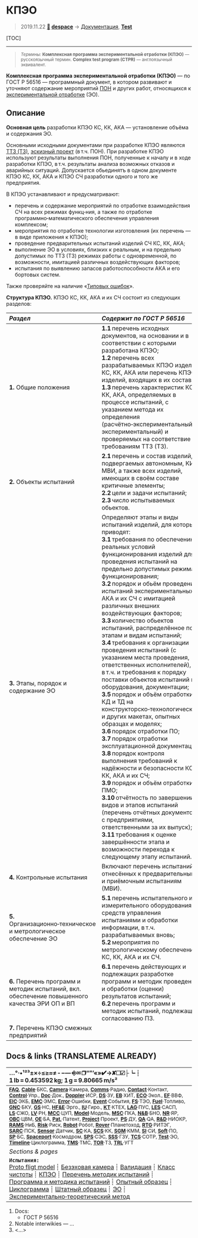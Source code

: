# КПЭО
> 2019.11.22 **[🚀](../index/index.md) [despace](index.md)** → [Документация](doc.md), **[Test](test.md)**

[TOC]

---

> <small>*Термины:* **Комплексная программа экспериментальной отработки (КПЭО)** — русскоязычный термин. **Complex test program (CTPR)** — англоязычный эквивалент.</small>

**Комплексная программа экспериментальной отработки (КПЭО)** — по ГОСТ Р 56516 — программный документ, в котором развивают и уточняют содержание мероприятий [ПОН](rams.md) и других работ, относящихся к [экспериментальной отработке](test.md) (ЭО).



## Описание
**Основная цель** разработки КПЭО КС, КК, АКА — установление объёма и содержания ЭО.

Основными исходными документами при разработке КПЭО являются [ТТЗ (ТЗ)](tor.md), [эскизный проект](rnd_ep.md) (в т.ч. ПОН). При разработке КПЭО используют результаты выполнения ПОН, полученные к началу и в ходе разработки КПЭО, в т.ч. результаты анализа возможных отказов и аварийных ситуаций. Допускается обьединятъ в одном документе КПЭО КС, КК, АКА и КПЭО СЧ разработки одного и того же предприятия.

В КПЭО устанавливают и предусматривают:

   - перечень и содержание мероприятий по отработке взаимодействия СЧ на всех режимах функц‑ния, а также по отработке программно‑математического обеспечения управления комплексом;
   - мероприятия по отработке технологии изготовления (их перечень — в виде приложения к КПЭО);
   - проведение предварительных испытаний изделий СЧ КС, КК, АКА;
   - выполнение ЭО в условиях, близких к реальным, и на предельно допустимых по ТТЗ (ТЗ) режимах работы с одновременной, по возможности, имитацией различных воздействующих факторов;
   - испытания по выявлению запасов работоспособности АКА и его бортовых систем.

Также проверяйте на наличие «[Типовых ошибок](error.md)».

<p style="page-break-after:always"> </p>

**Структура КПЭО.** КПЭО КС, КК, АКА и их СЧ состоит из следующих разделов:

<small>

|*Раздел*|*Содержит по ГОСТ Р 56516*|
|:--|:--|
| **1.** Общие положения | **1.1** перечень исходных документов, на основании и в соответствии с которыми разработана КПЭО;<br> **1.2** перечень всех разрабатываемых КПЭО изделий КС, КК, АКА или перечень КПЭО изделий, входящих в их состав;<br> **1.3** перечень характеристик КС, КК, АКА, определяемых в процессе испытаний, с указанием метода их определения (расчётно‑экспериментальный, экспериментальный) и проверяемых на соответствие требованиям ТТЗ (ТЗ). |
| **2.** Объекты испытаний | **2.1** перечень и состав изделий, подвергаемых автономным, КИ и МВИ, а также всех изделий, имеющих в своём составе критичные элементы;<br> **2.2** цели и задачи испытаний;<br> **2.3** число испытываемых обьектов. |
| **3.** Этапы, порядок и содержание ЭО | Определяют этапы и виды испытаний изделий, для которых приводят:<br> **3.1** требования по обеспечению реальных условий функционирования изделий для проведения испытаний на предельно допустимых режимах функционирования;<br> **3.2** порядок и обьём проведения испытаний экспериментальных АКА и их СЧ с имитацией различных внешних воздействующих факторов;<br> **3.3** количество обьектов испытаний, распределённое по этапам и видам испытаний;<br> **3.4** требования к организации проведения испытаний (с указанием места проведения, ответственных исполнителей), в т.ч. и требования к порядку поставки объектов испытаний и оборудования, документации;<br> **3.5** порядок и объём отработки КД и ТД на конструкторско‑технологическом и других макетах, опытных образцах и моделях;<br> **3.6** порядок отработки ПО;<br> **3.7** порядок отработки эксплуатационной документации;<br> **3.8** порядок контроля выполнения требований к надёжности и безопасности КС, КК, АКА и их СЧ;<br> **3.9** порядок и объём отработки ПМО;<br> **3.10** отчётность по завершении видов и этапов испытаний (перечень отчётных документов с предприятиями, ответственными за их выпуск);<br> **3.11** требования к оценке завершённости этапа и возможности перехода к следующему этапу испытаний. |
| **4.** Контрольные испытания | Включают перечень испытаний, отнесённых к предварительным и приёмочным испытаниям (МВИ). |
| **5.** Организационно‑техническое и метрологическое<br> обеспечение ЭО | **5.1** перечень испытательного и измерительного оборудования, средств управления испытаниями и обработки информации, в т.ч. разрабатываемых вновь;<br> **5.2** мероприятия по метрологическому обеспечению КС, КК, АКА и их СЧ. |
| **6.** Перечень программ и методик испытаний, вкл. обеспечение повышенного качества ЭРИ ОП и ВП | **6.1** перечень действующих и подлежащих разработке программ и методик проведения и обработки (оценки) результатов испытаний;<br> **6.2** перечень программ и методик испытаний, подлежащих согласованию ПЗ. |
| **7.** Перечень КПЭО смежных предприятий |  |

</small>



<p style="page-break-after:always"> </p>

## Docs & links (TRANSLATEME ALREADY)
|…°·•¹²³±×÷≤≥≈≠ ‑ −— ⎆✉ ❐“”’«»✔→✘☐☑├┕┆ 1 lb = 0.453592 kg; 1 g = 9.80665 m/s²|
|:--|
|<small>**[FAQ](faq.md)**, **[Cable](cable.md)**·БКС, **[Camera](camera.md)**·Камера, **[Comms](comms.md)**·Радио, **[Contact](contact.md)**·Контакт, **[Control](control.md)**·Упр., **[Doc](doc.md)**·Док., **[Doppler](doppler.md)**·ИСР, **[DS](ds.md)**·ЗУ, **[EB](eb.md)**·ХИТ, **[ECO](ecology.md)**·Экол., **[EF](ef.md)**·ВВФ, **[ElC](elc.md)**·ЭКБ, **[EMC](emc.md)**·ЭМС, **[Error](error.md)**·Ошибки, **[Event](event.md)**·События, **[FS](fs.md)**·ТЭО, **[Fuel](fuel.md)**·Топливо, **[GNC](gnc.md)**·БКУ, **[GS](scs.md)**·НС, **[HF&E](hfe.md)**·Эрго., **[IU](iu.md)**·Гиро., **[KT](kt.md)**·КТЕХ, **[LAG](lag.md)**·ПУC, **[LES](les.md)**·САСП, **[LS](ls.md)**·СЖО, **[LV](lv.md)**·РН, **[MCC](mcc.md)**·ЦУП, **[Model](model.md)**·Модель, **[MSC](sc.md)**·ПКА, **[N&B](nnb.md)**·БНО, **[NR](nr.md)**·ЯР, **[OBC](obc.md)**·ЦВМ, **[OE](oe.md)**·БА, **[Pat.](патент.md)**·Патент, **[Project](project.md)**·Проект, **[PS](ps.md)**·ДУ, **[QA](quality.md)**·QA, **[R&D](rnd.md)**·НИОКР, **[RAMS](rams.md)**·НиБ, **[Risk](risk.md)**·Риск, **[Robot](robotics.md)**·Робот, **[Rover](rover.md)**·Планетоход, **[RTG](rtg.md)**·РИТЭГ, **[SARC](sarc.md)**·ПСК, **[Sensor](sensor.md)**·Датчик, **[SC](sc.md)**·КА, **[SCS](scs.md)**·КК, **[SGM](sgm.md)**·КММ, **[SI](si.md)**·СИ, **[Soft](soft.md)**·ПО, **[SP](sp.md)**·БС, **[Spaceport](spaceport.md)**·Космодром, **[SPS](sps.md)**·СЭС, **[SSS](sss.md)**·ГЗУ, **[TCS](tcs.md)**·СОТР, **[Test](test.md)**·ЭО, **[Timeline](timeline.md)**·Циклограмма, **[TMS](tms.md)**·ТМС, **[TOR](tor.md)**·ТЗ, **[TRL](trl.md)**·УГТ</small>|
|*Sections & pages*|
|**`Испытания:`**<br> [Proto fligt model](pfm.md) ┊ [Безэховая камера](ach.md) ┊ [Валидация](validation.md) ┊ [Класс чистоты](clean_lvl.md) ┊ [КПЭО](ctpr.md) ┊ [Перечень методик испытаний](list_tp.md) ┊ [Программа и методика испытаний](pmot.md) ┊ [Опытный образец](pilot_sample.md) ┊ [Циклограмма](obc.md) ┊ [Штатный образец](flight_unit.md) ┊ [ЭО](test.md) ┊ [Экспериментально‑теоретический метод](etetm.md) |

   1. Docs:
      - ГОСТ Р 56516
   1. Notable interwikies — …
   1. <…>
